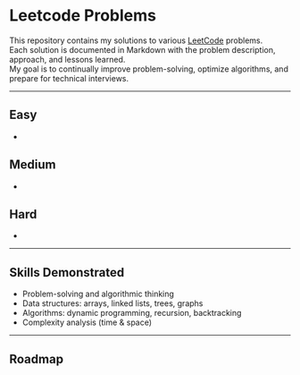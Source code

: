 # Leetcode Problems

This repository contains my solutions to various [LeetCode](https://leetcode.com) problems.  
Each solution is documented in Markdown with the problem description, approach, and lessons learned.  
My goal is to continually improve problem-solving, optimize algorithms, and prepare for technical interviews.

---

## Easy
- 

## Medium
- 

## Hard
-

---

## Skills Demonstrated
- Problem-solving and algorithmic thinking
- Data structures: arrays, linked lists, trees, graphs
- Algorithms: dynamic programming, recursion, backtracking
- Complexity analysis (time & space)

---

## Roadmap

